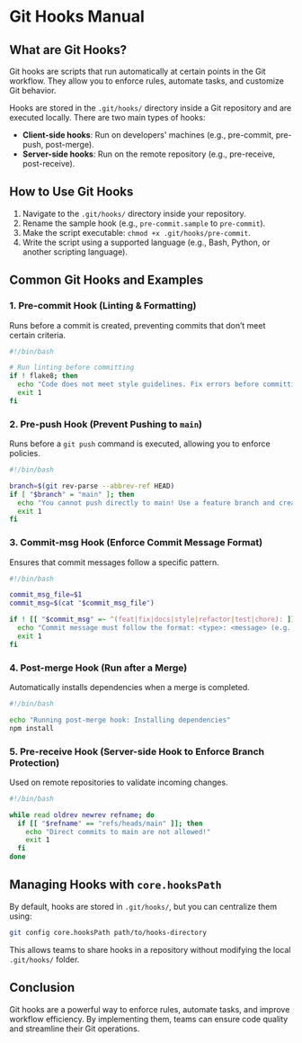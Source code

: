# Git Hooks Manual

## What are Git Hooks?
Git hooks are scripts that run automatically at certain points in the Git workflow. They allow you to enforce rules, automate tasks, and customize Git behavior.

Hooks are stored in the `.git/hooks/` directory inside a Git repository and are executed locally. There are two main types of hooks:

- **Client-side hooks**: Run on developers' machines (e.g., pre-commit, pre-push, post-merge).
- **Server-side hooks**: Run on the remote repository (e.g., pre-receive, post-receive).

## How to Use Git Hooks

1. Navigate to the `.git/hooks/` directory inside your repository.
2. Rename the sample hook (e.g., `pre-commit.sample` to `pre-commit`).
3. Make the script executable: `chmod +x .git/hooks/pre-commit`.
4. Write the script using a supported language (e.g., Bash, Python, or another scripting language).

## Common Git Hooks and Examples

### 1. Pre-commit Hook (Linting & Formatting)
Runs before a commit is created, preventing commits that don’t meet certain criteria.

```bash
#!/bin/bash

# Run linting before committing
if ! flake8; then
  echo "Code does not meet style guidelines. Fix errors before committing."
  exit 1
fi
```

### 2. Pre-push Hook (Prevent Pushing to `main`)
Runs before a `git push` command is executed, allowing you to enforce policies.

```bash
#!/bin/bash

branch=$(git rev-parse --abbrev-ref HEAD)
if [ "$branch" = "main" ]; then
  echo "You cannot push directly to main! Use a feature branch and create a pull request."
  exit 1
fi
```

### 3. Commit-msg Hook (Enforce Commit Message Format)
Ensures that commit messages follow a specific pattern.

```bash
#!/bin/bash

commit_msg_file=$1
commit_msg=$(cat "$commit_msg_file")

if ! [[ "$commit_msg" =~ ^(feat|fix|docs|style|refactor|test|chore): ]]; then
  echo "Commit message must follow the format: <type>: <message> (e.g., feat: add new API)"
  exit 1
fi
```

### 4. Post-merge Hook (Run after a Merge)
Automatically installs dependencies when a merge is completed.

```bash
#!/bin/bash

echo "Running post-merge hook: Installing dependencies"
npm install
```

### 5. Pre-receive Hook (Server-side Hook to Enforce Branch Protection)
Used on remote repositories to validate incoming changes.

```bash
#!/bin/bash

while read oldrev newrev refname; do
  if [[ "$refname" == "refs/heads/main" ]]; then
    echo "Direct commits to main are not allowed!"
    exit 1
  fi
done
```

## Managing Hooks with `core.hooksPath`
By default, hooks are stored in `.git/hooks/`, but you can centralize them using:

```bash
git config core.hooksPath path/to/hooks-directory
```

This allows teams to share hooks in a repository without modifying the local `.git/hooks/` folder.

## Conclusion
Git hooks are a powerful way to enforce rules, automate tasks, and improve workflow efficiency. By implementing them, teams can ensure code quality and streamline their Git operations.


